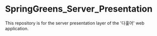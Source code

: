 # SpringGreens_Server_Presentation
This repository is for the server presentation layer of the '다훑어' web application.
